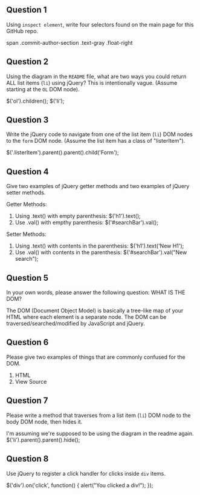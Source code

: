 ## Question 1

Using `inspect element`, write four selectors found on the main page for this
GitHub repo.

<!-- your answer starts here -->
span
.commit-author-section
.text-gray
.float-right
<!-- your answer ends here -->

## Question 2

Using the diagram in the `README` file, what are two ways you could return ALL
list items (`li`) using jQuery? This is intentionally vague. (Assume starting
at the `OL` DOM node).

<!-- your answer starts here -->
$('ol').children();
$('li');
<!-- your answer ends here -->

## Question 3

Write the jQuery code to navigate from one of the list item (`li`) DOM nodes to
the `form` DOM node. (Assume the list item has a class of "listerItem").

<!-- your answer starts here -->
$('.listerItem').parent().parent().child('Form');
<!-- your answer ends here -->

## Question 4

Give two examples of jQuery getter methods and two examples of jQuery setter
methods.

<!-- your answer starts here -->
Getter Methods:
1. Using .text() with empty parenthesis: $('h1').text();
2. Use .val() with empthy parenthesis: $('#searchBar').val();

Setter Methods:
1. Using .text() with contents in the parenthesis: $('h1').text('New H1');
2. Use .val() with contents in the parenthesis: $('#searchBar').val("New search");
<!-- your answer ends here -->

## Question 5

In your own words, please answer the following question: WHAT IS THE DOM?

<!-- your answer starts here -->
The DOM (Document Object Model) is basically a tree-like map of your HTML where
each element is a separate node.  The DOM can be traversed/searched/modified by
JavaScript and jQuery.
<!-- your answer ends here -->

## Question 6

Please give two examples of things that are commonly confused for the DOM.

<!-- your answer starts here -->
1. HTML
2. View Source
<!-- your answer ends here -->

## Question 7

Please write a method that traverses from a list item (`li`) DOM node to the
body DOM node, then hides it.

<!-- your answer starts here -->
I'm assuming we're supposed to be using the diagram in the readme again.
$('li').parent().parent().hide();
<!-- your answer ends here -->

## Question 8

Use jQuery to register a click handler for clicks inside `div` items.

<!-- your answer starts here -->
$('div').on('click', function() {
  alert("You clicked a div!");
});
<!-- your answer ends here -->
